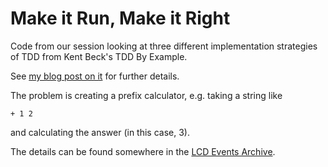 Make it Run, Make it Right
==========================

Code from our session looking at three different implementation strategies of TDD from Kent Beck's TDD By Example.

See [my blog post on it](https://relentlessdevelopment.wordpress.com/2014/06/18/make-it-run-make-it-right-the-three-implementation-strategies-of-tdd/) for further details.

The problem is creating a prefix calculator, e.g. taking a string like

    + 1 2
	
and calculating the answer (in this case, 3).

The details can be found somewhere in the [LCD Events Archive](http://leedscodedojo.github.io/archive.html).
